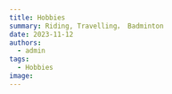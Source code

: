 ```yaml
---
title: Hobbies
summary: Riding, Travelling， Badminton
date: 2023-11-12
authors:
  - admin
tags:
  - Hobbies
image:
---
```

